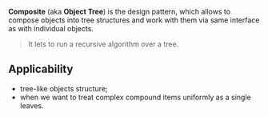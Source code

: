 **Composite** (aka **Object Tree**) is the design pattern, which allows to compose objects into tree structures and work with them via same interface as with individual objects.

> It lets to run a recursive algorithm over a tree.

## Applicability

- tree-like objects structure;
- when we want to treat complex compound items uniformly as a single leaves.


